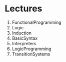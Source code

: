 # Lectures

1. FunctionalProgramming
2. Logic
3. Induction
4. BasicSyntax
5. Interpreters
6. LogicProgramming
7. TransitionSystems
